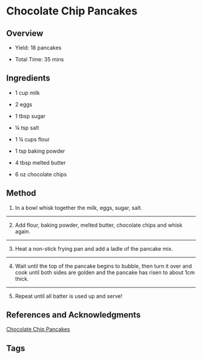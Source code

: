 # Chocolate Chip Pancakes

## Overview

- Yield: 18 pancakes

- Total Time: 35 mins

## Ingredients

- 1 cup milk

- 2 eggs

- 1 tbsp sugar

- ¼ tsp salt

- 1 ¼ cups flour

- 1 tsp baking powder

- 4 tbsp melted butter

- 6 oz chocolate chips

## Method

1. In a bowl whisk together the milk, eggs, sugar, salt.
---
2. Add flour, baking powder, melted butter, chocolate chips and whisk again.
---
3. Heat a non-stick frying pan and add a ladle of the pancake mix.
---
4. Wait until the top of the pancake begins to bubble, then turn it over and cook until both sides are golden and the pancake has risen to about 1cm thick.
---
5. Repeat until all batter is used up and serve!

## References and Acknowledgments

[Chocolate Chip Pancakes](https://www.reddit.com/r/GifRecipes/comments/dmwa84/chocolate_chip_pancakes/)

## Tags


